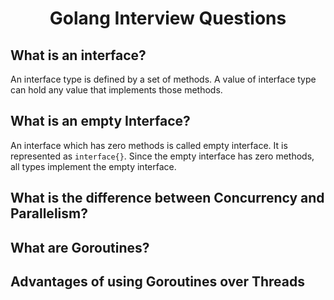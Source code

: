 <h1 align="center">Golang Interview Questions</h1>

## What is an interface?

An interface type is defined by a set of methods. A value of interface type can hold any value that implements those methods.

## What is an empty Interface?

An interface which has zero methods is called empty interface. It is represented as `interface{}`. Since the empty interface has zero methods, all types implement the empty interface.

## What is the difference between Concurrency and Parallelism?

## What are Goroutines?

## Advantages of using Goroutines over Threads
